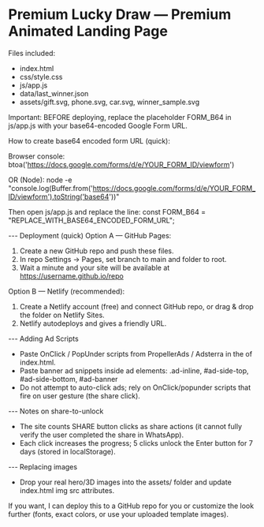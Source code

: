 Premium Lucky Draw — Premium Animated Landing Page
==================================================

Files included:

- index.html
- css/style.css
- js/app.js
- data/last_winner.json
- assets/gift.svg, phone.svg, car.svg, winner_sample.svg


Important: BEFORE deploying, replace the placeholder FORM_B64 in js/app.js with your base64-encoded Google Form URL.

How to create base64 encoded form URL (quick):

Browser console:
btoa('https://docs.google.com/forms/d/e/YOUR_FORM_ID/viewform')

OR (Node):
node -e "console.log(Buffer.from('https://docs.google.com/forms/d/e/YOUR_FORM_ID/viewform').toString('base64'))"

Then open js/app.js and replace the line:
const FORM_B64 = "REPLACE_WITH_BASE64_ENCODED_FORM_URL";

--- Deployment (quick)
Option A — GitHub Pages:
  1. Create a new GitHub repo and push these files.
  2. In repo Settings -> Pages, set branch to main and folder to root.
  3. Wait a minute and your site will be available at https://username.github.io/repo

Option B — Netlify (recommended):
  1. Create a Netlify account (free) and connect GitHub repo, or drag & drop the folder on Netlify Sites.
  2. Netlify autodeploys and gives a friendly URL.

--- Adding Ad Scripts
- Paste OnClick / PopUnder scripts from PropellerAds / Adsterra in the <head> of index.html.
- Paste banner ad snippets inside ad elements: .ad-inline, #ad-side-top, #ad-side-bottom, #ad-banner
- Do not attempt to auto-click ads; rely on OnClick/popunder scripts that fire on user gesture (the share click).

--- Notes on share-to-unlock
- The site counts SHARE button clicks as share actions (it cannot fully verify the user completed the share in WhatsApp).
- Each click increases the progress; 5 clicks unlock the Enter button for 7 days (stored in localStorage).

--- Replacing images
- Drop your real hero/3D images into the assets/ folder and update index.html img src attributes.

If you want, I can deploy this to a GitHub repo for you or customize the look further (fonts, exact colors, or use your uploaded template images).
